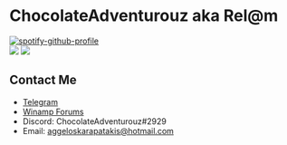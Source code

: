 # ChocolateAdventurouz aka Rel@m
[![spotify-github-profile](https://spotify-github-profile.vercel.app/api/view?uid=31aelp723mazmkouggo3pyt6fj2i&cover_image=true&theme=natemoo-re&bar_color=53b14f&bar_color_cover=true)](https://spotify-github-profile.vercel.app/api/view?uid=31aelp723mazmkouggo3pyt6fj2i&redirect=true)
<br>
![](https://github-readme-stats.vercel.app/api?username=ChocolateAdventurouz)
![](https://github-profile-summary-cards.vercel.app/api/cards/profile-details?username=ChocolateAdventurouz&theme=solarized_dark)

## Contact Me

- [Telegram](https://t.me/chocolateadventurouz)
- [Winamp Forums](http://forums.winamp.com/private.php?do=newpm&u=568299)
- Discord: ChocolateAdventurouz#2929
- Email: aggeloskarapatakis@hotmail.com

